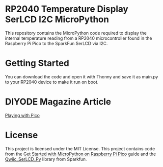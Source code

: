 # RP2040 Temperature Display SerLCD I2C MicroPython

This repository contains the MicroPython code required to display the internal temperature reading from a RP2040 microcontroller found in the Raspberry Pi Pico to the SparkFun SerLCD via I2C.

# Getting Started

You can download the code and open it with Thonny and save it as main.py to your RP2040 device to make it run on boot.

# DIYODE Magazine Article

[Playing with Pico](https://diyodemag.com/projects/playing_with_raspberry_pi_pico_review_project)

# License

This project is licensed under the MIT License. This project contains code from the [Get Started with MicroPython on Raspberry Pi Pico](https://hackspace.raspberrypi.org/books/micropython-pico) guide and the [Qwiic_SerLCD_Py](https://github.com/sparkfun/Qwiic_SerLCD_Py) library from Sparkfun.
